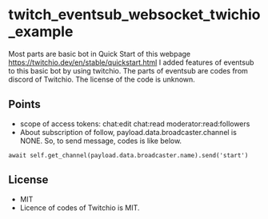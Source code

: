 # twitch_eventsub_websocket_twichio_example

Most parts are basic bot in Quick Start of this webpage
https://twitchio.dev/en/stable/quickstart.html
I added features of eventsub to this basic bot by using
twitchio.
The parts of eventsub are codes from discord of Twitchio.
The license of the code is unknown.


## Points
- scope of access tokens: chat:edit chat:read moderator:read:followers
- About subscription of follow, payload.data.broadcaster.channel is NONE.
So, to send message, codes is like below.
```
await self.get_channel(payload.data.broadcaster.name).send('start')
```

## License
- MIT
- Licence of codes of Twitchio is MIT.
